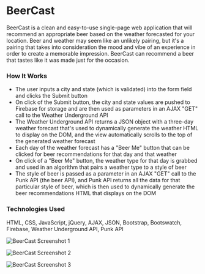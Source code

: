 # BeerCast

BeerCast is a clean and easy-to-use single-page web application that will recommend an appropriate beer based on the weather forecasted for your location. Beer and weather may seem like an unlikely pairing, but it's a pairing that takes into consideration the mood and vibe of an experience in order to create a memorable impression. BeerCast can recommend a beer that tastes like it was made just for the occasion.

### How It Works
* The user inputs a city and state (which is validated) into the form field and clicks the Submit button
* On click of the Submit button, the city and state values are pushed to Firebase for storage and are then used as parameters in an AJAX "GET" call to the Weather Underground API
* The Weather Underground API returns a JSON object with a three-day weather forecast that's used to dynamically generate the weather HTML to display on the DOM, and the view automatically scrolls to the top of the generated weather forecast
* Each day of the weather forecast has a "Beer Me" button that can be clicked for beer recommendations for that day and that weather
* On click of a "Beer Me" button, the weather type for that day is grabbed and used in an algorithm that pairs a weather type to a style of beer
* The style of beer is passed as a parameter in an AJAX "GET" call to the Punk API (the beer API), and Punk API returns all the data for that particular style of beer, which is then used to dynamically generate the beer recommendations HTML that displays on the DOM

### Technologies Used
HTML, CSS, JavaScript, jQuery, AJAX, JSON, Bootstrap, Bootswatch, Firebase, Weather Underground API, Punk API

![BeerCast Screenshot 1](https://github.com/natplusultra/BeerCast/blob/master/assets/images/beer1.png) 

![BeerCast Screenshot 2](https://github.com/natplusultra/BeerCast/blob/master/assets/images/beer2.png) 

![BeerCast Screenshot 3](https://github.com/natplusultra/BeerCast/blob/master/assets/images/beer3.png) 
